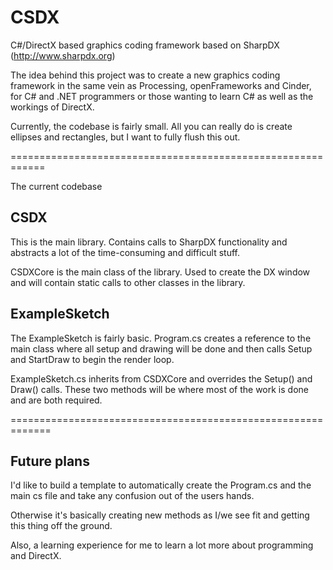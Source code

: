 CSDX
====

C#/DirectX based graphics coding framework based on SharpDX (http://www.sharpdx.org)

The idea behind this project was to create a new graphics coding framework in the same vein as Processing, openFrameworks and Cinder, for C# and .NET programmers or those wanting to learn C# as well as the workings of DirectX.

Currently, the codebase is fairly small.  All you can really do is create ellipses and rectangles, but I want to fully flush this out.

============================================================

The current codebase

CSDX
---------
This is the main library.  Contains calls to SharpDX functionality and abstracts a lot of the time-consuming and difficult stuff.

CSDXCore is  the main class of the library.  Used to create the DX window and will contain static calls to other classes in the library.

ExampleSketch
---------------------
The ExampleSketch is fairly basic.  Program.cs creates a reference to the main class where all setup and drawing will be done and then calls Setup and StartDraw to begin the render loop.

ExampleSketch.cs inherits from CSDXCore and overrides the Setup() and Draw() calls.  These two methods will be where most of the work is done and are both required.

=============================================================

Future plans
----------------

I'd like to build a template to automatically create the Program.cs and the main cs file and take any confusion out of the users hands.

Otherwise it's basically creating new methods as I/we see fit and getting this thing off the ground.

Also, a learning experience for me to learn a lot more about programming and DirectX.

